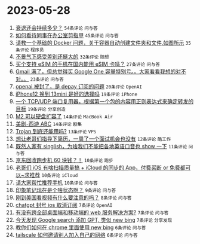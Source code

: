 # 2023-05-28

1. [衰退还会持续多少？](https://www.v2ex.com/t/943546) `54条评论` `问与答`
1. [如何看待同事在办公室剪指甲](https://www.v2ex.com/t/943544) `45条评论` `问与答`
1. [请教一个基础的 Docker 问题，关于容器自动创建文件夹和文件,如图所示](https://www.v2ex.com/t/943534) `35条评论` `程序员`
1. [不景气下感受差别还挺大的](https://www.v2ex.com/t/943572) `32条评论` `随想`
1. [买个支持 eSIM 的手机在国内能用 eSIM 卡吗？](https://www.v2ex.com/t/943540) `27条评论` `问与答`
1. [Gmail 满了，但总觉得买 Google One 容量特别亏。。大家看看我想的对不对。。](https://www.v2ex.com/t/943560) `23条评论` `问与答`
1. [openai 被封了，是 depay 订阅的问题](https://www.v2ex.com/t/943557) `20条评论` `OpenAI`
1. [iPhone12 换到 13mini 是好的选择吗](https://www.v2ex.com/t/943558) `19条评论` `iPhone`
1. [一个 TCP/UDP 端口复用器，根据第一个包的内容用正则表达式来确定转发的目标](https://www.v2ex.com/t/943547) `19条评论` `分享创造`
1. [M2 可以硬盘扩容了](https://www.v2ex.com/t/943541) `14条评论` `MacBook Air`
1. [美剧-西游 ABC](https://www.v2ex.com/t/943535) `14条评论` `剧集`
1. [Trojan 到底还能用吗?](https://www.v2ex.com/t/943576) `13条评论` `VPS`
1. [想让老哥们指导下简历，一周了一个面试机会也没有](https://www.v2ex.com/t/943574) `12条评论` `酷工作`
1. [既然人家有 singlish，为啥我们不能把各地英语口音也 show 一下](https://www.v2ex.com/t/943542) `11条评论` `问与答`
1. [京东回收跑步机 60 块钱？！](https://www.v2ex.com/t/943575) `10条评论` `跑步`
1. [老哥们 iOS 有啥扫描质量搞 + iCloud 的同步的 App，付费买断 or 免费都可以~求推荐](https://www.v2ex.com/t/943555) `10条评论` `iCloud`
1. [请大家帮忙推荐手机](https://www.v2ex.com/t/943538) `10条评论` `问与答`
1. [印象笔记现在是个啥状态啊？](https://www.v2ex.com/t/943549) `9条评论` `问与答`
1. [刚到美国看视频有什么要注意的吗？](https://www.v2ex.com/t/943590) `8条评论` `问与答`
1. [chatgpt 封号 ios 取消订阅](https://www.v2ex.com/t/943589) `7条评论` `OpenAI`
1. [有没有跨全部桌面端和移动端的 web 服务解决方案?](https://www.v2ex.com/t/943553) `7条评论` `问与答`
1. [今天发现 Google search 添加 GPT, 类似 new bing](https://www.v2ex.com/t/943551) `7条评论` `分享发现`
1. [教你们如何在 chrome 里面使用 new bing](https://www.v2ex.com/t/943569) `6条评论` `问与答`
1. [tailscale 如何邀请别人加入自己的网络](https://www.v2ex.com/t/943556) `6条评论` `问与答`
